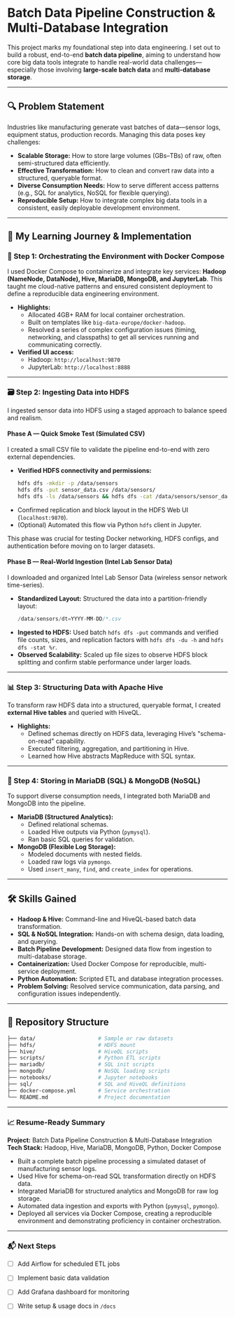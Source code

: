 # Batch Data Pipeline Construction & Multi-Database Integration

This project marks my foundational step into data engineering. I set out to build a robust, end-to-end **batch data pipeline**, aiming to understand how core big data tools integrate to handle real-world data challenges—especially those involving **large-scale batch data** and **multi-database storage**.

---

## 🔍 Problem Statement

Industries like manufacturing generate vast batches of data—sensor logs, equipment status, production records. Managing this data poses key challenges:

* **Scalable Storage:** How to store large volumes (GBs–TBs) of raw, often semi-structured data efficiently.
* **Effective Transformation:** How to clean and convert raw data into a structured, queryable format.
* **Diverse Consumption Needs:** How to serve different access patterns (e.g., SQL for analytics, NoSQL for flexible querying).
* **Reproducible Setup:** How to integrate complex big data tools in a consistent, easily deployable development environment.

---

## 🚀 My Learning Journey & Implementation

### 🧱 Step 1: Orchestrating the Environment with Docker Compose

I used Docker Compose to containerize and integrate key services: **Hadoop (NameNode, DataNode), Hive, MariaDB, MongoDB, and JupyterLab**. This taught me cloud-native patterns and ensured consistent deployment to define a reproducible data engineering environment.

* **Highlights:**
    * Allocated 4GB+ RAM for local container orchestration.
    * Built on templates like `big-data-europe/docker-hadoop`.
    * Resolved a series of complex configuration issues (timing, networking, and classpaths) to get all services running and communicating correctly.
* **Verified UI access:**
    * Hadoop: `http://localhost:9870`
    * JupyterLab: `http://localhost:8888`

---

### 🗃️ Step 2: Ingesting Data into HDFS

I ingested sensor data into HDFS using a staged approach to balance speed and realism.

#### **Phase A — Quick Smoke Test (Simulated CSV)**
I created a small CSV file to validate the pipeline end-to-end with zero external dependencies.

* **Verified HDFS connectivity and permissions:**
    ```bash
    hdfs dfs -mkdir -p /data/sensors
    hdfs dfs -put sensor_data.csv /data/sensors/
    hdfs dfs -ls /data/sensors && hdfs dfs -cat /data/sensors/sensor_data.csv
    ```
* Confirmed replication and block layout in the HDFS Web UI (`localhost:9870`).
* (Optional) Automated this flow via Python `hdfs` client in Jupyter.

This phase was crucial for testing Docker networking, HDFS configs, and authentication before moving on to larger datasets.

#### **Phase B — Real-World Ingestion (Intel Lab Sensor Data)**
I downloaded and organized Intel Lab Sensor Data (wireless sensor network time-series).

* **Standardized Layout:** Structured the data into a partition-friendly layout:
    ```swift
    /data/sensors/dt=YYYY-MM-DD/*.csv
    ```
* **Ingested to HDFS:** Used batch `hdfs dfs -put` commands and verified file counts, sizes, and replication factors with `hdfs dfs -du -h` and `hdfs dfs -stat %r`.
* **Observed Scalability:** Scaled up file sizes to observe HDFS block splitting and confirm stable performance under larger loads.

---

### 📊 Step 3: Structuring Data with Apache Hive

To transform raw HDFS data into a structured, queryable format, I created **external Hive tables** and queried with HiveQL.

* **Highlights:**
    * Defined schemas directly on HDFS data, leveraging Hive’s "schema-on-read" capability.
    * Executed filtering, aggregation, and partitioning in Hive.
    * Learned how Hive abstracts MapReduce with SQL syntax.

---

### 🔄 Step 4: Storing in MariaDB (SQL) & MongoDB (NoSQL)

To support diverse consumption needs, I integrated both MariaDB and MongoDB into the pipeline.

* **MariaDB (Structured Analytics):**
    * Defined relational schemas.
    * Loaded Hive outputs via Python (`pymysql`).
    * Ran basic SQL queries for validation.
* **MongoDB (Flexible Log Storage):**
    * Modeled documents with nested fields.
    * Loaded raw logs via `pymongo`.
    * Used `insert_many`, `find`, and `create_index` for operations.

---

## 🛠️ Skills Gained

* **Hadoop & Hive:** Command-line and HiveQL-based batch data transformation.
* **SQL & NoSQL Integration:** Hands-on with schema design, data loading, and querying.
* **Batch Pipeline Development:** Designed data flow from ingestion to multi-database storage.
* **Containerization:** Used Docker Compose for reproducible, multi-service deployment.
* **Python Automation:** Scripted ETL and database integration processes.
* **Problem Solving:** Resolved service communication, data parsing, and configuration issues independently.

---

## 📁 Repository Structure

```graphql
├── data/                    # Sample or raw datasets
├── hdfs/                    # HDFS mount
├── hive/                    # HiveQL scripts
├── scripts/                 # Python ETL scripts
├── mariadb/                 # SQL init scripts
├── mongodb/                 # NoSQL loading scripts
├── notebooks/               # Jupyter notebooks
├── sql/                     # SQL and HiveQL definitions
├── docker-compose.yml       # Service orchestration
└── README.md                # Project documentation
```
---

### 📈 Resume-Ready Summary

**Project:** Batch Data Pipeline Construction & Multi-Database Integration  
**Tech Stack:** Hadoop, Hive, MariaDB, MongoDB, Python, Docker Compose

* Built a complete batch pipeline processing a simulated dataset of manufacturing sensor logs.
* Used Hive for schema-on-read SQL transformation directly on HDFS data.
* Integrated MariaDB for structured analytics and MongoDB for raw log storage.
* Automated data ingestion and exports with Python (`pymysql`, `pymongo`).
* Deployed all services via Docker Compose, creating a reproducible environment and demonstrating proficiency in container orchestration.

---

### 📬 Next Steps

* [ ] Add Airflow for scheduled ETL jobs
* [ ] Implement basic data validation
* [ ] Add Grafana dashboard for monitoring
* [ ] Write setup & usage docs in `/docs`

